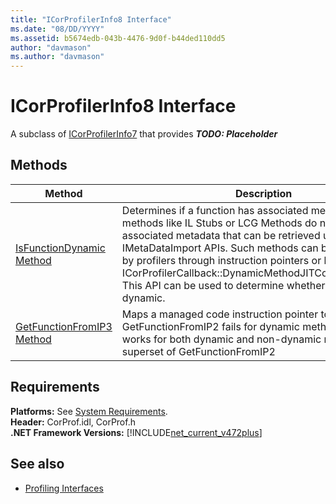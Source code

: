 ```yaml
---
title: "ICorProfilerInfo8 Interface"
ms.date: "08/DD/YYYY"
ms.assetid: b5674edb-043b-4476-9d0f-b44ded110dd5
author: "davmason"
ms.author: "davmason"
---
```

# ICorProfilerInfo8 Interface

A subclass of [ICorProfilerInfo7](../../../../docs/framework/unmanaged-api/profiling/icorprofilerinfo7-interface.md) that provides ***TODO: Placeholder***  

## Methods  

| Method|Description|  
| ------------|-----------------|  
|[IsFunctionDynamic Method](../../../../docs/framework/unmanaged-api/profiling/icorprofilerinfo8-isfunctiondynamic-method.md)| Determines if a function has associated metadata  Certain methods like IL Stubs or LCG Methods do not have associated metadata that can be retrieved using the IMetaDataImport APIs.  Such methods can be encountered by profilers through instruction pointers or by listening to ICorProfilerCallback::DynamicMethodJITCompilationStarted  This API can be used to determine whether a FunctionID is dynamic.  |
|[GetFunctionFromIP3 Method](../../../../docs/framework/unmanaged-api/profiling/icorprofilerinfo8-getfunctionfromip3-method.md)| Maps a managed code instruction pointer to a FunctionID.  GetFunctionFromIP2 fails for dynamic methods, this method works for both dynamic and non-dynamic methods. It is a superset of GetFunctionFromIP2  |

## Requirements  
**Platforms:** See [System Requirements](../../../../docs/framework/get-started/system-requirements.md).  
**Header:** CorProf.idl, CorProf.h  
**.NET Framework Versions:** [!INCLUDE[net_current_v472plus](../../../../includes/net-current-v472plus.md)]  
## See also
- [Profiling Interfaces](../../../../docs/framework/unmanaged-api/profiling/profiling-interfaces.md)
